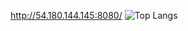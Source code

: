 http://54.180.144.145:8080/
![Top Langs](https://github-readme-stats.vercel.app/api/top-langs/?username=anuraghazra&layout=compact)
